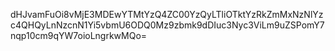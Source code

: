 dHJvamFuOi8vMjE3MDEwYTMtYzQ4ZC00YzQyLTliOTktYzRkZmMxNzNlYzc4QHQyLnNzcnN1Yi5vbmU6ODQ0Mz9zbmk9dDIuc3Nyc3ViLm9uZSPomY7nqp10cm9qYW7oioLngrkwMQo=